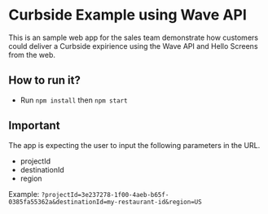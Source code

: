 # Curbside Example using Wave API

This is an sample web app for the sales team demonstrate how customers could deliver a Curbside expirience using the Wave API and Hello Screens from the web. 

## How to run it?
* Run `npm install` then `npm start`

## Important
The app is expecting the user to input the following parameters in the URL.
* projectId
* destinationId
* region

Example: `?projectId=3e237278-1f00-4aeb-b65f-0385fa55362a&destinationId=my-restaurant-id&region=US`